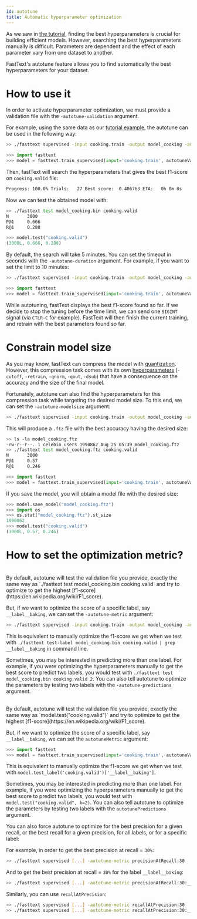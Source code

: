 ```yaml
---
id: autotune
title: Automatic hyperparameter optimization
---
```


As we saw in [the tutorial](/docs/en/supervised-tutorial.html#more-epochs-and-larger-learning-rate), finding the best hyperparameters is crucial for building efficient models. However, searching the best hyperparameters manually is difficult. Parameters are dependent and the effect of each parameter vary from one dataset to another.

FastText's autotune feature allows you to find automatically the best hyperparameters for your dataset.

# How to use it

In order to activate hyperparameter optimization, we must provide a validation file with the `-autotune-validation` argument.

For example, using the same data as our [tutorial example](/docs/supervised-tutorial.html#our-first-classifier), the autotune can be used in the following way:

<!--DOCUSAURUS_CODE_TABS-->
<!--Command line-->
```sh
>> ./fasttext supervised -input cooking.train -output model_cooking -autotune-validation cooking.valid
```
<!--Python-->
```py
>>> import fasttext
>>> model = fasttext.train_supervised(input='cooking.train', autotuneValidationFile='cooking.valid')
```
<!--END_DOCUSAURUS_CODE_TABS-->


Then, fastText will search the hyperparameters that gives the best f1-score on `cooking.valid` file:
```sh
Progress: 100.0% Trials:   27 Best score:  0.406763 ETA:   0h 0m 0s
```

Now we can test the obtained model with:
<!--DOCUSAURUS_CODE_TABS-->
<!--Command line-->
```sh
>> ./fasttext test model_cooking.bin cooking.valid
N       3000
P@1     0.666
R@1     0.288
```
<!--Python-->
```py
>>> model.test("cooking.valid")
(3000L, 0.666, 0.288)
```
<!--END_DOCUSAURUS_CODE_TABS-->


By default, the search will take 5 minutes. You can set the timeout in seconds with the `-autotune-duration` argument. For example, if you want to set the limit to 10 minutes:

<!--DOCUSAURUS_CODE_TABS-->
<!--Command line-->
```sh
>> ./fasttext supervised -input cooking.train -output model_cooking -autotune-validation cooking.valid -autotune-duration 600
```
<!--Python-->
```py
>>> import fasttext
>>> model = fasttext.train_supervised(input='cooking.train', autotuneValidationFile='cooking.valid', autotuneDuration=600)
```
<!--END_DOCUSAURUS_CODE_TABS-->


While autotuning, fastText displays the best f1-score found so far. If we decide to stop the tuning before the time limit, we can send one `SIGINT` signal (via `CTLR-C` for example). FastText will then finish the current training, and retrain with the best parameters found so far.



# Constrain model size

As you may know, fastText can compress the model with [quantization](/docs/en/cheatsheet.html#quantization). However, this compression task comes with its own [hyperparameters](/docs/en/options.html) (`-cutoff`, `-retrain`, `-qnorm`, `-qout`, `-dsub`) that have a consequence on the accuracy and the size of the final model.

Fortunately, autotune can also find the hyperparameters for this compression task while targeting the desired model size. To this end, we can set the `-autotune-modelsize` argument:

<!--DOCUSAURUS_CODE_TABS-->
<!--Command line-->
```sh
>> ./fasttext supervised -input cooking.train -output model_cooking -autotune-validation cooking.valid -autotune-modelsize 2M
```
This will produce a `.ftz` file with the best accuracy having the desired size:
```sh
>> ls -la model_cooking.ftz
-rw-r--r--. 1 celebio users 1990862 Aug 25 05:39 model_cooking.ftz
>> ./fasttext test model_cooking.ftz cooking.valid
N       3000
P@1     0.57
R@1     0.246
```
<!--Python-->
```py
>>> import fasttext
>>> model = fasttext.train_supervised(input='cooking.train', autotuneValidationFile='cooking.valid', autotuneModelSize="2M")
```
If you save the model, you will obtain a model file with the desired size:
```py
>>> model.save_model("model_cooking.ftz")
>>> import os
>>> os.stat("model_cooking.ftz").st_size
1990862
>>> model.test("cooking.valid")
(3000L, 0.57, 0.246)
```
<!--END_DOCUSAURUS_CODE_TABS-->


# How to set the optimization metric?

<!--DOCUSAURUS_CODE_TABS-->
<!--Command line-->
<br />
By default, autotune will test the validation file you provide, exactly the same way as `./fasttext test model_cooking.bin cooking.valid` and try to optimize to get the highest [f1-score](https://en.wikipedia.org/wiki/F1_score).

But, if we want to optimize the score of a specific label, say `__label__baking`, we can set the `-autotune-metric` argument:

```sh
>> ./fasttext supervised -input cooking.train -output model_cooking -autotune-validation cooking.valid -autotune-metric f1:__label__baking
```

This is equivalent to manually optimize the f1-score we get when we test with `./fasttext test-label model_cooking.bin cooking.valid | grep __label__baking` in command line.

Sometimes, you may be interested in predicting more than one label. For example, if you were optimizing the hyperparameters manually to get the best score to predict two labels, you would test with `./fasttext test model_cooking.bin cooking.valid 2`. You can also tell autotune to optimize the parameters by testing two labels with the `-autotune-predictions` argument.
<!--Python-->
<br />
By default, autotune will test the validation file you provide, exactly the same way as `model.test("cooking.valid")` and try to optimize to get the highest [f1-score](https://en.wikipedia.org/wiki/F1_score).

But, if we want to optimize the score of a specific label, say `__label__baking`, we can set the `autotuneMetric` argument:

```py
>>> import fasttext
>>> model = fasttext.train_supervised(input='cooking.train', autotuneValidationFile='cooking.valid', autotuneMetric="f1:__label__baking")
```

This is equivalent to manually optimize the f1-score we get when we test with `model.test_label('cooking.valid')['__label__baking']`.

Sometimes, you may be interested in predicting more than one label. For example, if you were optimizing the hyperparameters manually to get the best score to predict two labels, you would test with `model.test("cooking.valid", k=2)`. You can also tell autotune to optimize the parameters by testing two labels with the `autotunePredictions` argument.
<!--END_DOCUSAURUS_CODE_TABS-->

You can also force autotune to optimize for the best precision for a given recall, or the best recall for a given precision, for all labels, or for a specific label:

For example, in order to get the best precision at recall = `30%`:
```sh
>> ./fasttext supervised [...] -autotune-metric precisionAtRecall:30
```
And to get the best precision at recall = `30%` for the label `__label__baking`:
```sh
>> ./fasttext supervised [...] -autotune-metric precisionAtRecall:30:__label__baking
```

Similarly, you can use `recallAtPrecision`:
```sh
>> ./fasttext supervised [...] -autotune-metric recallAtPrecision:30
>> ./fasttext supervised [...] -autotune-metric recallAtPrecision:30:__label__baking
```


